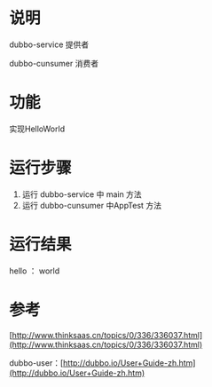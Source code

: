 # 说明

dubbo-service 提供者

dubbo-cunsumer 消费者

# 功能

实现HelloWorld

# 运行步骤

1. 运行 dubbo-service 中 main 方法
2. 运行 dubbo-cunsumer 中AppTest 方法

# 运行结果

hello ： world

# 参考

[http://www.thinksaas.cn/topics/0/336/336037.html](http://www.thinksaas.cn/topics/0/336/336037.html)

dubbo-user：[http://dubbo.io/User+Guide-zh.htm](http://dubbo.io/User+Guide-zh.htm)
